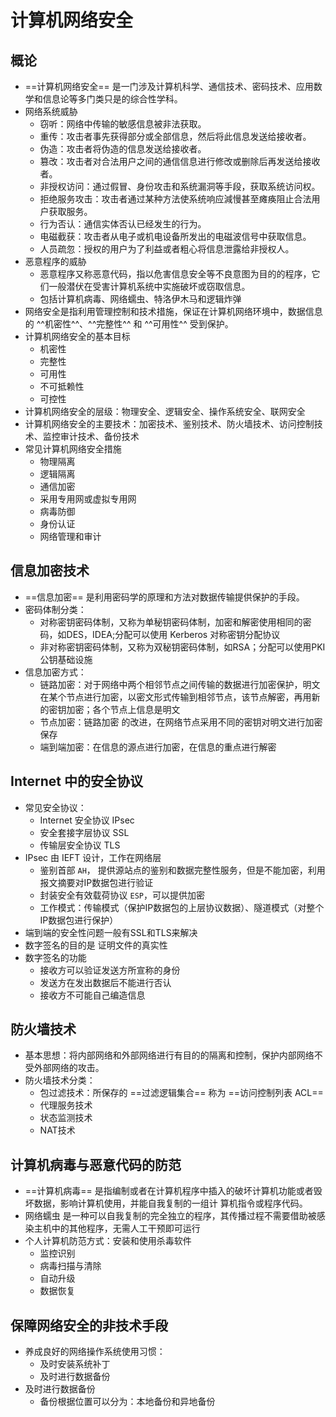 # 计算机网络安全
## 概论
* ==计算机网络安全== 是一门涉及计算机科学、通信技术、密码技术、应用数学和信息论等多门类只是的综合性学科。
* 网络系统威胁
    * 窃听：网络中传输的敏感信息被非法获取。
    * 重传：攻击者事先获得部分或全部信息，然后将此信息发送给接收者。
    * 伪造：攻击者将伪造的信息发送给接收者。
    * 篡改：攻击者对合法用户之间的通信信息进行修改或删除后再发送给接收者。
    * 非授权访问：通过假冒、身份攻击和系统漏洞等手段，获取系统访问权。
    * 拒绝服务攻击：攻击者通过某种方法使系统响应減慢甚至瘫痪阻止合法用户获取服务。
    * 行为否认：通信实体否认已经发生的行为。
    * 电磁截获：攻击者从电子或机电设备所发出的电磁波信号中获取信息。
    * 人员疏忽：授权的用户为了利益或者粗心将信息泄露给非授权人。
* 恶意程序的威胁
    * 恶意程序又称恶意代码，指以危害信息安全等不良意图为目的的程序，它们一般潜伏在受害计算机系统中实施破坏或窃取信息。
    * 包括计算机病毒、网络蠕虫、特洛伊木马和逻辑炸弹
* 网络安全是指利用管理控制和技术措施，保证在计算机网络环境中，数据信息的 ^^机密性^^、^^完整性^^ 和 ^^可用性^^ 受到保护。
* 计算机网络安全的基本目标
    * 机密性
    * 完整性
    * 可用性
    * 不可抵赖性
    * 可控性
* 计算机网络安全的层级：物理安全、逻辑安全、操作系统安全、联网安全
* 计算机网络安全的主要技术：加密技术、鉴别技术、防火墙技术、访问控制技术、监控审计技术、备份技术
* 常见计算机网络安全措施
    * 物理隔离
    * 逻辑隔离
    * 通信加密
    * 采用专用网或虚拟专用网
    * 病毒防御
    * 身份认证
    * 网络管理和审计
## 信息加密技术
* ==信息加密== 是利用密码学的原理和方法对数据传输提供保护的手段。
* 密码体制分类：
    * 对称密钥密码体制，又称为单秘钥密码体制，加密和解密使用相同的密码，如DES，IDEA;分配可以使用 Kerberos 对称密钥分配协议
    * 非对称密钥密码体制，又称为双秘钥密码体制，如RSA；分配可以使用PKI公钥基础设施
* 信息加密方式：
    * 链路加密：对于网络中两个相邻节点之间传输的数据进行加密保护，明文在某个节点进行加密，以密文形式传输到相邻节点，该节点解密，再用新的密钥加密；各个节点上信息是明文
    * 节点加密：链路加密 的改进，在网络节点采用不同的密钥对明文进行加密保存
    * 端到端加密：在信息的源点进行加密，在信息的重点进行解密
## Internet 中的安全协议
* 常见安全协议：
    * Internet 安全协议 IPsec
    * 安全套接字层协议 SSL
    * 传输层安全协议 TLS
* IPsec 由 IEFT 设计，工作在网络层
    * 鉴别首部 `AH`， 提供源站点的鉴别和数据完整性服务，但是不能加密，利用报文摘要对IP数据包进行验证
    * 封装安全有效载荷协议 `ESP`，可以提供加密
    * 工作模式：传输模式（保护IP数据包的上层协议数据）、隧道模式（对整个IP数据包进行保护）
* 端到端的安全性问题一般有SSL和TLS来解决
* 数字签名的目的是 证明文件的真实性
* 数字签名的功能
    * 接收方可以验证发送方所宣称的身份
    * 发送方在发出数据后不能进行否认
    * 接收方不可能自己编造信息
## 防火墙技术
* 基本思想：将内部网络和外部网络进行有目的的隔离和控制，保护内部网络不受外部网络的攻击。
* 防火墙技术分类：
    * 包过滤技术：所保存的 ==过滤逻辑集合== 称为 ==访问控制列表 ACL==
    * 代理服务技术
    * 状态监测技术
    * NAT技术
## 计算机病毒与恶意代码的防范
* ==计算机病毒== 是指编制或者在计算机程序中插入的破坏计算机功能或者毁坏数据，影响计算机使用，并能自我复制的一组计   算机指令或程序代码。
* 网络蠕虫 是一种可以自我复制的完全独立的程序，其传播过程不需要借助被感染主机中的其他程序，无需人工干预即可运行
* 个人计算机防范方式：安装和使用杀毒软件
    * 监控识别
    * 病毒扫描与清除
    * 自动升级
    * 数据恢复
## 保障网络安全的非技术手段
* 养成良好的网络操作系统使用习惯：
    * 及时安装系统补丁
    * 及时进行数据备份
* 及时进行数据备份
    * 备份根据位置可以分为：本地备份和异地备份